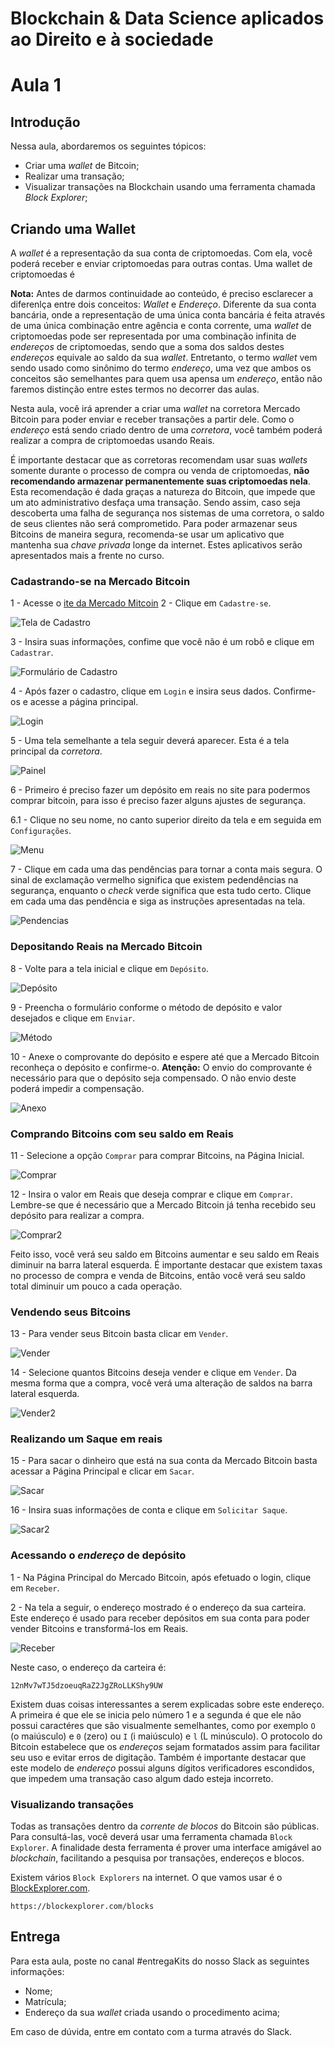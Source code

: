 # Blockchain & Data Science aplicados ao Direito e à sociedade

# Aula 1

## Introdução

Nessa aula, abordaremos os seguintes tópicos:
- Criar uma _wallet_ de Bitcoin;
- Realizar uma transação;
- Visualizar transações na Blockchain usando uma ferramenta chamada _Block Explorer_;

## Criando uma Wallet

A _wallet_ é a representação da sua conta de criptomoedas. Com ela, você poderá receber e enviar criptomoedas para outras contas. Uma wallet de criptomoedas é 

**Nota:** Antes de darmos continuidade ao conteúdo, é preciso esclarecer a diferenlça entre dois conceitos: _Wallet_ e _Endereço_. Diferente da sua conta bancária, onde a representação de uma única conta bancária é feita através de uma única combinação entre agência e conta corrente, uma _wallet_ de criptomoedas pode ser representada por uma combinação infinita de _endereços_ de criptomoedas, sendo que a soma dos saldos destes _endereços_ equivale ao saldo da sua _wallet_. Entretanto, o termo _wallet_ vem sendo usado como sinônimo do termo _endereço_, uma vez que ambos os conceitos são semelhantes para quem usa apensa um _endereço_, então não faremos distinção entre estes termos no decorrer das aulas.

Nesta aula, você irá aprender a criar uma _wallet_ na corretora Mercado Bitcoin para poder enviar e receber transações a partir dele. Como o _endereço_ está sendo criado dentro de uma _corretora_, você também poderá realizar a compra de criptomoedas usando Reais. 

É importante destacar que as corretoras recomendam usar suas _wallets_ somente durante o processo de compra ou venda de criptomoedas, **não recomendando armazenar permanentemente suas criptomoedas nela**. Esta recomendação é dada graças a natureza do Bitcoin, que impede que um ato administrativo desfaça uma transação. Sendo assim, caso seja descoberta uma falha de segurança nos sistemas de uma corretora, o saldo de seus clientes não será comprometido. Para poder armazenar seus Bitcoins de maneira segura, recomenda-se usar um aplicativo que mantenha sua _chave privada_ longe da internet. Estes aplicativos serão apresentados mais a frente no curso.


### Cadastrando-se na Mercado Bitcoin

1 - Acesse o [ite da Mercado Mitcoin](https://www.mercadobitcoin.com.br/)
2 -  Clique em `Cadastre-se`.


![Tela de Cadastro](https://i.imgur.com/wQqYmCE.png "Tela de Cadastro")

3 - Insira suas informações, confime que você não é um robô e clique em `Cadastrar`.


![Formulário de Cadastro](https://lh5.googleusercontent.com/xG86F_FLL3sE7QFtYGiYARbarFhK7OpbY87qjZwKwot4QNP_PLNYuq0p0Xy-_H4dY6MxfLqsYpZGU49aVqHY3EGAWXAa_zn_4DMQ2H8EuCGh1f_VDcVL2ysp30dv9GV48UCRlew)

4 - Após fazer o cadastro, clique em `Login` e insira seus dados. Confirme-os e acesse a página principal.


![Login](https://lh4.googleusercontent.com/RZ3kgwkatxEyeq4OOuOIzt14069_Z9J1W8vB8FX2g3WjMRnmcMv8Q77RnUUbeVWzNPRmrQsZfu1qPzBGOSSFjg1WOLjYWIGdqGUeqFQhUxJSHFAB7kNLnDh4ReT_rwxuLH7ZPFk)

5 - Uma tela semelhante a tela seguir deverá aparecer. Esta é a tela principal da _corretora_.


![Painel](https://lh4.googleusercontent.com/WxEAcUwQiq-jNldugSinQqVWzdFg7CFbva3YxzJGw-dKcRI2zy0W5jlFBvKvPukdVAh2gN7yiuS9MtxDpLD8IA4HxFExcl3uAxBDgRB3I0Nak14Wy5oLLYiBjdfNU8EErvbd7jE)

6 - Primeiro é preciso fazer um depósito em reais no site para podermos comprar bitcoin, para isso é preciso fazer alguns ajustes de segurança.

6.1 - Clique no seu nome, no canto superior direito da tela e em seguida em `Configurações`. 


![Menu](https://lh5.googleusercontent.com/xyRMxb_i5JWeZsIDwOcG-xdzq4Ezk9sa6kNzpYOObZdmg2cOwedaATXe1hZqe4LmNVqYUwnZRBdi1yB5GvLgSZUmJBcNbut8Ocn-2Yv2dn8aojdOH3th0qqCb510GmPjSol9KG8)

7 - Clique em cada uma das pendências para tornar a conta mais segura. O sinal de exclamação vermelho significa que existem pedendências na segurança, enquanto o _check_ verde significa que esta tudo certo. Clique em cada uma das pendência e siga as instruções apresentadas na tela.


![Pendencias](https://lh5.googleusercontent.com/LYM9GZc-Cl6-iT8zpINfGAROj1b9-A62BpILno4r5bfvYf6Ir_4n0qJ8at7gd2jwAKq8jCc2AaVlwV1I22DKxwZgazNN48D57PAqw7PuW7PGduUlcwmD7iRjqFKR6fwgjel1W1Y)


### Depositando Reais na Mercado Bitcoin

8 - Volte para a tela inicial e clique em `Depósito`.


![Depósito](https://lh6.googleusercontent.com/cnjVYWBsmPk-sFCPKvCWBlpOV7l51A2qTM2g9xFKfIdnDOUts7H01VkaONUZafWgcD9I_yW-qSIXbbKjtgzzbeDPxDVBee0UbAP9MpA_h_pshhv8Kn3NLhhJDs24JspdiKn8NS8)

9 - Preencha o formulário conforme o método de depósito e valor desejados e clique em `Enviar`.


![Método](https://lh3.googleusercontent.com/3P5n30szkHkYnbF2-BranZY8fQ5X1bGuAbSXzeVEEEg9J46qk4YkLKPhH0qkKWAg8v7fwiMJu0YHRNYZVoh_YH9Fm8F8NyibkfTf9AEGVBym1GK0n7Qh3xnfNPAj_OLPpkmO4bM)

10 - Anexe o comprovante do depósito e espere até que a Mercado Bitcoin reconheça o depósito e confirme-o. **Atenção:** O envio do comprovante é necessário para que o depósito seja compensado. O não envio deste poderá impedir a compensação.


![Anexo](https://lh4.googleusercontent.com/_hojooAvX3Ef30QTiJpPY1sMfVf5tJWtJVgz-G6oqlUyDsPA_W0bZvqdbGM4hVMDwhhXyF_sjZXaLMlhyE66dNJCjGZZzYfAFSR1NigKQkqPSeTJgBjM_eADygbH3ZybTUfc4No)


### Comprando Bitcoins com seu saldo em Reais

11 - Selecione a opção `Comprar` para comprar Bitcoins, na Página Inicial.


![Comprar](https://lh5.googleusercontent.com/wP8yPcAjiD4ot2NtkamJznrI5qqf5ERdYoA80XBHxlfPN71-jtmdI4-CmCajJXT90d1XqxoempX-At7WJnVsM-Oy-RgapK5y6nRy_PDHT6IhWb1XuJtaWVevYqy5ytQClUC73cU)

12 - Insira o valor em Reais que deseja comprar e clique em `Comprar`. Lembre-se que é necessário que a Mercado Bitcoin já tenha recebido seu depósito para realizar a compra. 


![Comprar2](https://lh6.googleusercontent.com/UrxN2cpD14xe0UQFsCXw9MG8bftwYksiTZ_csX01P_1JPFepxPplwoECPfzz-qCawgowaA7XRzEJFMmK1__yAFEjAyf-9ErdlWxpAut-TCFZzfArQYov1OB4XaeD5lqIIijFSqw)

Feito isso, você verá seu saldo em Bitcoins aumentar e seu saldo em Reais diminuir na barra lateral esquerda. É importante destacar que existem taxas no processo de compra e venda de Bitcoins, então você verá seu saldo total diminuir um pouco a cada operação.

### Vendendo seus Bitcoins

13 - Para vender seus Bitcoin basta clicar em `Vender`.


![Vender](https://lh4.googleusercontent.com/FBpRJltTPQi_6a2SqG5s-sbnSHAbnB25IP6P_z1gZ-vieiJgo8ns5oIv3jaXUZEIvLn2p48TuUOCiq0uYLA4lC7U2x8occvZzrttHwpqXM4j_TwT0tAII768N7hXygjKX28a9Uw)

14 - Selecione quantos Bitcoins deseja vender e clique em `Vender`. Da mesma forma que a compra, você verá uma alteração de saldos na barra lateral esquerda.


![Vender2](https://lh4.googleusercontent.com/hlPlbbEFaPxu0C9MwIUDTwDB38T1KG-wzckoFiFmvFycKlwmnrYNGe53SFFJXohiXZkpQ186VpIWdldh-uvmGQd2zDinZKAkoSJQ5sOaVdZ6iuzBlNQGzeoQ8iy1Dw4kUTdK91g)

### Realizando um Saque em reais 

15 - Para sacar o dinheiro que está na sua conta da Mercado Bitcoin basta acessar a Página Principal e clicar em `Sacar`.

![Sacar](https://lh5.googleusercontent.com/aHC-hzLQ4-uvfvN8rn1Rp-BDiOX0GXLnIdztC9RBf6gUgF81dLgdgH17WdD_-22gOkfc11y--0sM0PJ59XhCWUyAaEEjIjn2PiQNcFbA8ZkwsI2UMMWqrYacKG4qJ5axZoSIJt4)

16 - Insira suas informações de conta e clique em `Solicitar Saque`.

![Sacar2](https://lh6.googleusercontent.com/Ukwr6hItWocuBpogtYwUYR9WUvJ40hJF4rEB6VNfzBUiTlePbEqV7HVc2dpjEw2j8Dr8rZLGMzkKirfMIfp_FdSg6bdgnFEuXf39Vi1jK-LSU0ytbbAJSzjWlY5589FyCe5Ig8I)


### Acessando o _endereço_ de depósito

1 - Na Página Principal do Mercado Bitcoin, após efetuado o login, clique em `Receber`.

2 - Na tela a seguir, o endereço mostrado é o endereço da sua carteira. Este endereço é usado para receber depósitos em sua conta para poder vender Bitcoins e transformá-los em Reais. 

![Receber](https://i.imgur.com/hceilKz.png)

Neste caso, o endereço da carteira é:

```12nMv7wTJ5dzoeuqRaZ2JgZRoLLKShy9UW```

Existem duas coisas interessantes a serem explicadas sobre este endereço. A primeira é que ele se inicia pelo número 1 e a segunda é que ele não possui caractéres que são visualmente semelhantes, como por exemplo `O` (o maiúsculo) e `0` (zero) ou `I` (i maiúsculo) e `l` (L minúsculo). O protocolo do Bitcoin estabelece que os _endereços_ sejam formatados assim para facilitar seu uso e evitar erros de digitação. Também é importante destacar que este modelo de _endereço_ possui alguns dígitos verificadores escondidos, que impedem uma transação caso algum dado esteja incorreto.

### Visualizando transações

Todas as transações dentro da _corrente de blocos_ do Bitcoin são públicas. Para consultá-las, você deverá usar uma ferramenta chamada `Block Explorer`. A finalidade desta ferramenta é prover uma interface amigável ao _blockchain_, facilitando a pesquisa por transações, endereços e blocos.

Existem vários `Block Explorers` na internet. O que vamos usar é o [BlockExplorer.com](https://blockexplorer.com;). 

```https://blockexplorer.com/blocks```

## Entrega

Para esta aula, poste no canal #entregaKits do nosso Slack as seguintes informações:

- Nome;
- Matrícula;
- Endereço da sua _wallet_ criada usando o procedimento acima;

Em caso de dúvida, entre em contato com a turma através do Slack.

